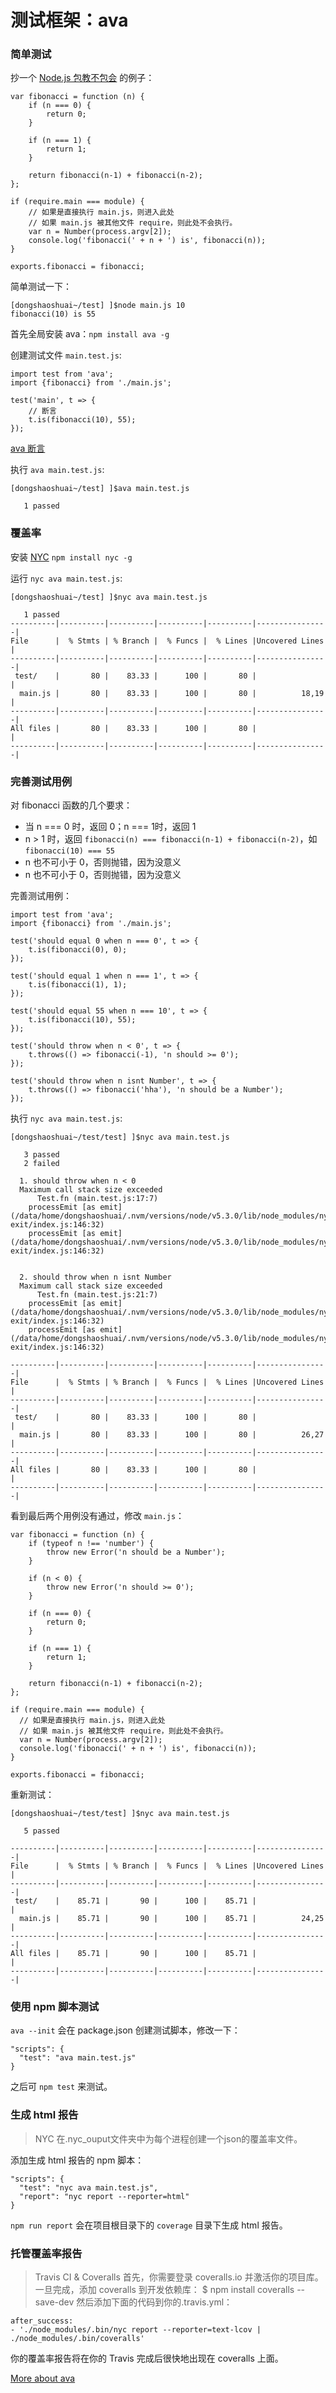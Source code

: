 # 测试框架：ava

### 简单测试

抄一个 [Node.js 包教不包会](https://github.com/alsotang/node-lessons/tree/master/lesson6) 的例子：

```
var fibonacci = function (n) {
    if (n === 0) {
        return 0;
    }

    if (n === 1) {
        return 1;
    }

    return fibonacci(n-1) + fibonacci(n-2);
};

if (require.main === module) {
    // 如果是直接执行 main.js，则进入此处
    // 如果 main.js 被其他文件 require，则此处不会执行。
    var n = Number(process.argv[2]);                        
    console.log('fibonacci(' + n + ') is', fibonacci(n));
}

exports.fibonacci = fibonacci;

```

简单测试一下：

```
[dongshaoshuai~/test] ]$node main.js 10
fibonacci(10) is 55

```

首先全局安装 ava：`npm install ava -g`

创建测试文件 `main.test.js`:

```
import test from 'ava';
import {fibonacci} from './main.js';

test('main', t => {
    // 断言
    t.is(fibonacci(10), 55);
});                                 
```

[ava 断言](https://github.com/sindresorhus/ava#assertions)

执行 `ava main.test.js`:

```
[dongshaoshuai~/test] ]$ava main.test.js

   1 passed

```

### 覆盖率

安装 [NYC](https://github.com/sindresorhus/ava/blob/master/docs/recipes/code-coverage.md) `npm install nyc -g`

运行 `nyc ava main.test.js`:

```
[dongshaoshuai~/test] ]$nyc ava main.test.js

   1 passed
----------|----------|----------|----------|----------|----------------|
File      |  % Stmts | % Branch |  % Funcs |  % Lines |Uncovered Lines |
----------|----------|----------|----------|----------|----------------|
 test/    |       80 |    83.33 |      100 |       80 |                |
  main.js |       80 |    83.33 |      100 |       80 |          18,19 |
----------|----------|----------|----------|----------|----------------|
All files |       80 |    83.33 |      100 |       80 |                |
----------|----------|----------|----------|----------|----------------|

```

### 完善测试用例

对  fibonacci 函数的几个要求：

* 当 n === 0 时，返回 0；n === 1时，返回 1
* n > 1 时，返回 `fibonacci(n) === fibonacci(n-1) + fibonacci(n-2)`，如 `fibonacci(10) === 55`
* n 也不可小于 0，否则抛错，因为没意义
* n 也不可小于 0，否则抛错，因为没意义

完善测试用例：
```
import test from 'ava';
import {fibonacci} from './main.js';

test('should equal 0 when n === 0', t => {
    t.is(fibonacci(0), 0);
});

test('should equal 1 when n === 1', t => {
    t.is(fibonacci(1), 1);
});

test('should equal 55 when n === 10', t => {
    t.is(fibonacci(10), 55);
});

test('should throw when n < 0', t => {
    t.throws(() => fibonacci(-1), 'n should >= 0');
});

test('should throw when n isnt Number', t => {
    t.throws(() => fibonacci('hha'), 'n should be a Number');
});

```

执行 `nyc ava main.test.js`:

```
[dongshaoshuai~/test/test] ]$nyc ava main.test.js

   3 passed
   2 failed

  1. should throw when n < 0
  Maximum call stack size exceeded
      Test.fn (main.test.js:17:7)
    processEmit [as emit] (/data/home/dongshaoshuai/.nvm/versions/node/v5.3.0/lib/node_modules/nyc/node_modules/signal-exit/index.js:146:32)
    processEmit [as emit] (/data/home/dongshaoshuai/.nvm/versions/node/v5.3.0/lib/node_modules/nyc/node_modules/signal-exit/index.js:146:32)
    

  2. should throw when n isnt Number
  Maximum call stack size exceeded
      Test.fn (main.test.js:21:7)
    processEmit [as emit] (/data/home/dongshaoshuai/.nvm/versions/node/v5.3.0/lib/node_modules/nyc/node_modules/signal-exit/index.js:146:32)
    processEmit [as emit] (/data/home/dongshaoshuai/.nvm/versions/node/v5.3.0/lib/node_modules/nyc/node_modules/signal-exit/index.js:146:32)
    
----------|----------|----------|----------|----------|----------------|
File      |  % Stmts | % Branch |  % Funcs |  % Lines |Uncovered Lines |
----------|----------|----------|----------|----------|----------------|
 test/    |       80 |    83.33 |      100 |       80 |                |
  main.js |       80 |    83.33 |      100 |       80 |          26,27 |
----------|----------|----------|----------|----------|----------------|
All files |       80 |    83.33 |      100 |       80 |                |
----------|----------|----------|----------|----------|----------------|

```

看到最后两个用例没有通过，修改 `main.js`：

```
var fibonacci = function (n) {
    if (typeof n !== 'number') {
        throw new Error('n should be a Number');
    }

    if (n < 0) {
        throw new Error('n should >= 0');
    }
                                                            
    if (n === 0) {
        return 0;
    }   
    
    if (n === 1) {
        return 1;
    }   
    
    return fibonacci(n-1) + fibonacci(n-2);
};  

if (require.main === module) {
  // 如果是直接执行 main.js，则进入此处
  // 如果 main.js 被其他文件 require，则此处不会执行。
  var n = Number(process.argv[2]);
  console.log('fibonacci(' + n + ') is', fibonacci(n));
} 

exports.fibonacci = fibonacci;

```

重新测试：

```
[dongshaoshuai~/test/test] ]$nyc ava main.test.js

   5 passed

----------|----------|----------|----------|----------|----------------|
File      |  % Stmts | % Branch |  % Funcs |  % Lines |Uncovered Lines |
----------|----------|----------|----------|----------|----------------|
 test/    |    85.71 |       90 |      100 |    85.71 |                |
  main.js |    85.71 |       90 |      100 |    85.71 |          24,25 |
----------|----------|----------|----------|----------|----------------|
All files |    85.71 |       90 |      100 |    85.71 |                |
----------|----------|----------|----------|----------|----------------|

```

### 使用 npm 脚本测试

`ava --init` 会在 package.json 创建测试脚本，修改一下：

```
"scripts": {
  "test": "ava main.test.js" 
}

```
之后可 `npm test` 来测试。

### 生成 html 报告

> NYC 在.nyc_ouput文件夹中为每个进程创建一个json的覆盖率文件。

添加生成 html 报告的 npm 脚本：

```
"scripts": {
  "test": "nyc ava main.test.js",         
  "report": "nyc report --reporter=html"
}
```

`npm run report` 会在项目根目录下的 `coverage` 目录下生成 html 报告。

### 托管覆盖率报告

> Travis CI & Coveralls
首先，你需要登录 coveralls.io 并激活你的项目库。
一旦完成，添加 coveralls 到开发依赖库：
$ npm install coveralls --save-dev
然后添加下面的代码到你的.travis.yml：
```
after_success:
- './node_modules/.bin/nyc report --reporter=text-lcov | ./node_modules/.bin/coveralls'
```
你的覆盖率报告将在你的 Travis 完成后很快地出现在 coveralls 上面。

[More about ava](https://github.com/sindresorhus/ava)
